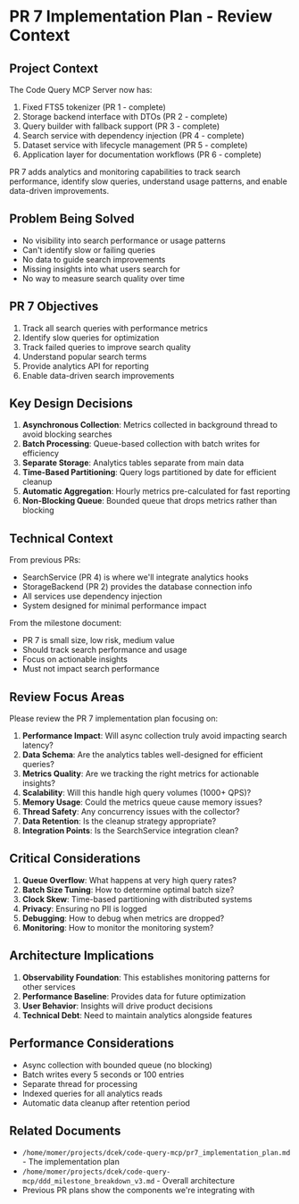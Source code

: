 # PR 7 Implementation Plan - Review Context

## Project Context
The Code Query MCP Server now has:
1. Fixed FTS5 tokenizer (PR 1 - complete)
2. Storage backend interface with DTOs (PR 2 - complete)
3. Query builder with fallback support (PR 3 - complete)
4. Search service with dependency injection (PR 4 - complete)
5. Dataset service with lifecycle management (PR 5 - complete)
6. Application layer for documentation workflows (PR 6 - complete)

PR 7 adds analytics and monitoring capabilities to track search performance, identify slow queries, understand usage patterns, and enable data-driven improvements.

## Problem Being Solved
- No visibility into search performance or usage patterns
- Can't identify slow or failing queries
- No data to guide search improvements
- Missing insights into what users search for
- No way to measure search quality over time

## PR 7 Objectives
1. Track all search queries with performance metrics
2. Identify slow queries for optimization
3. Track failed queries to improve search quality
4. Understand popular search terms
5. Provide analytics API for reporting
6. Enable data-driven search improvements

## Key Design Decisions
1. **Asynchronous Collection**: Metrics collected in background thread to avoid blocking searches
2. **Batch Processing**: Queue-based collection with batch writes for efficiency
3. **Separate Storage**: Analytics tables separate from main data
4. **Time-Based Partitioning**: Query logs partitioned by date for efficient cleanup
5. **Automatic Aggregation**: Hourly metrics pre-calculated for fast reporting
6. **Non-Blocking Queue**: Bounded queue that drops metrics rather than blocking

## Technical Context
From previous PRs:
- SearchService (PR 4) is where we'll integrate analytics hooks
- StorageBackend (PR 2) provides the database connection info
- All services use dependency injection
- System designed for minimal performance impact

From the milestone document:
- PR 7 is small size, low risk, medium value
- Should track search performance and usage
- Focus on actionable insights
- Must not impact search performance

## Review Focus Areas
Please review the PR 7 implementation plan focusing on:
1. **Performance Impact**: Will async collection truly avoid impacting search latency?
2. **Data Schema**: Are the analytics tables well-designed for efficient queries?
3. **Metrics Quality**: Are we tracking the right metrics for actionable insights?
4. **Scalability**: Will this handle high query volumes (1000+ QPS)?
5. **Memory Usage**: Could the metrics queue cause memory issues?
6. **Thread Safety**: Any concurrency issues with the collector?
7. **Data Retention**: Is the cleanup strategy appropriate?
8. **Integration Points**: Is the SearchService integration clean?

## Critical Considerations
1. **Queue Overflow**: What happens at very high query rates?
2. **Batch Size Tuning**: How to determine optimal batch size?
3. **Clock Skew**: Time-based partitioning with distributed systems
4. **Privacy**: Ensuring no PII is logged
5. **Debugging**: How to debug when metrics are dropped?
6. **Monitoring**: How to monitor the monitoring system?

## Architecture Implications
1. **Observability Foundation**: This establishes monitoring patterns for other services
2. **Performance Baseline**: Provides data for future optimization
3. **User Behavior**: Insights will drive product decisions
4. **Technical Debt**: Need to maintain analytics alongside features

## Performance Considerations
- Async collection with bounded queue (no blocking)
- Batch writes every 5 seconds or 100 entries
- Separate thread for processing
- Indexed queries for all analytics reads
- Automatic data cleanup after retention period

## Related Documents
- `/home/momer/projects/dcek/code-query-mcp/pr7_implementation_plan.md` - The implementation plan
- `/home/momer/projects/dcek/code-query-mcp/ddd_milestone_breakdown_v3.md` - Overall architecture
- Previous PR plans show the components we're integrating with